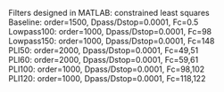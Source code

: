 Filters designed in MATLAB: constrained least squares  
Baseline: order=1500, Dpass/Dstop=0.0001, Fc=0.5  
Lowpass100: order=1000, Dpass/Dstop=0.0001, Fc=98  
Lowpass150: order=1000, Dpass/Dstop=0.0001, Fc=148  
PLI50: order=2000, Dpass/Dstop=0.0001, Fc=49,51  
PLI60: order=2000, Dpass/Dstop=0.0001, Fc=59,61  
PLI100: order=1000, Dpass/Dstop=0.0001, Fc=98,102  
PLI120: order=1000, Dpass/Dstop=0.0001, Fc=118,122
